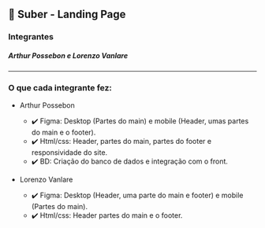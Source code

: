 <h2>
  🚗 Suber - Landing Page
</h2>

<h3>
  Integrantes
</h3>

<h5>
  Arthur Possebon e Lorenzo Vanlare
</h5>

<hr>

<h3>
  O que cada integrante fez:
</h3>

 - Arthur Possebon
    - ✔️ Figma: Desktop (Partes do main) e mobile (Header, umas partes do main e o footer).
    - ✔️ Html/css: Header, partes do main, partes do footer e responsividade do site.
    - ✔️ BD: Criação do banco de dados e integração com o front.

 - Lorenzo Vanlare
    - ✔️ Figma: Desktop (Header, uma parte do main e footer) e mobile (Partes do main).
    - ✔️ Html/css: Header partes do main e o footer.
